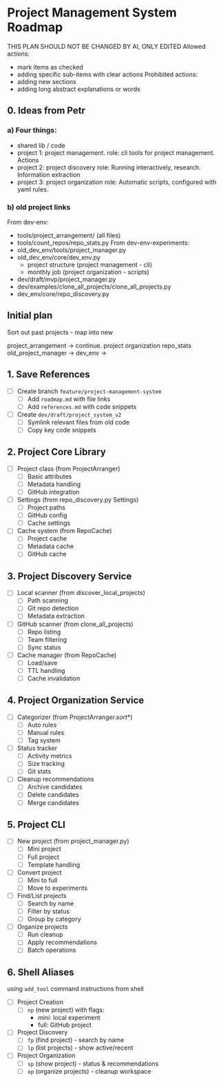 # Project Management System Roadmap

THIS PLAN SHOULD NOT BE CHANGED BY AI, ONLY EDITED
Allowed actions:
- mark items as checked 
- adding specific sub-items with clear actions
Prohibited actions:
- adding new sections
- adding long abstract explanations or words

## 0. Ideas from Petr
### a) Four things:
- shared lib / code
- project 1: project management. 
role: cli tools for project management. Actions
- project 2: project discovery
role: Running interactively, research. Information extraction
- project 3: project organization
role: Automatic scripts, configured with yaml rules.

### b) old project links
From dev-env:
- tools/project_arrangement/ (all files)
- tools/count_repos/repo_stats.py
From dev-env-experiments:
- old_dev_env/tools/project_manager.py
- old_dev_env/core/dev_env.py
  - project structure (project management - cli)
  - monthly job (project organization - scripts)
- dev/draft/mvp/project_manager.py
- dev/examples/clone_all_projects/clone_all_projects.py
- dev_env/core/repo_discovery.py

## Initial plan

Sort out past projects - map into new

project_arrangement -> continue. project organization
repo_stats
old_project_manager -> 
dev_env -> 




## 1. Save References
- [ ] Create branch `feature/project-management-system`
  - [ ] Add `roadmap.md` with file links
  - [ ] Add `references.md` with code snippets
- [ ] Create `dev/draft/project_system_v2`
  - [ ] Symlink relevant files from old code
  - [ ] Copy key code snippets

## 2. Project Core Library
- [ ] Project class (from ProjectArranger)
  - [ ] Basic attributes
  - [ ] Metadata handling
  - [ ] GitHub integration
- [ ] Settings (from repo_discovery.py Settings)
  - [ ] Project paths
  - [ ] GitHub config
  - [ ] Cache settings
- [ ] Cache system (from RepoCache)
  - [ ] Project cache
  - [ ] Metadata cache
  - [ ] GitHub cache

## 3. Project Discovery Service
- [ ] Local scanner (from discover_local_projects)
  - [ ] Path scanning
  - [ ] Git repo detection
  - [ ] Metadata extraction
- [ ] GitHub scanner (from clone_all_projects)
  - [ ] Repo listing
  - [ ] Team filtering
  - [ ] Sync status
- [ ] Cache manager (from RepoCache)
  - [ ] Load/save
  - [ ] TTL handling
  - [ ] Cache invalidation

## 4. Project Organization Service
- [ ] Categorizer (from ProjectArranger._sort_*)
  - [ ] Auto rules
  - [ ] Manual rules
  - [ ] Tag system
- [ ] Status tracker
  - [ ] Activity metrics
  - [ ] Size tracking
  - [ ] Git stats
- [ ] Cleanup recommendations
  - [ ] Archive candidates
  - [ ] Delete candidates
  - [ ] Merge candidates

## 5. Project CLI
- [ ] New project (from project_manager.py)
  - [ ] Mini project
  - [ ] Full project
  - [ ] Template handling
- [ ] Convert project
  - [ ] Mini to full
  - [ ] Move to experiments
- [ ] Find/List projects
  - [ ] Search by name
  - [ ] Filter by status
  - [ ] Group by category
- [ ] Organize projects
  - [ ] Run cleanup
  - [ ] Apply recommendations
  - [ ] Batch operations

## 6. Shell Aliases
using `add_tool` command instructions from shell
- [ ] Project Creation
  - [ ] `np` (new project) with flags:
    - mini: local experiment
    - full: GitHub project
    
- [ ] Project Discovery
  - [ ] `fp` (find project) - search by name
  - [ ] `lp` (list projects) - show active/recent
  
- [ ] Project Organization
  - [ ] `sp` (show project) - status & recommendations
  - [ ] `op` (organize projects) - cleanup workspace